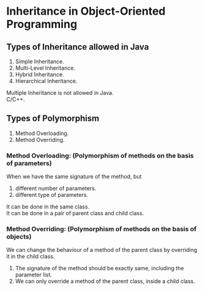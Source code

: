 # Inheritance in Object-Oriented Programming

## Types of Inheritance allowed in Java

1. Simple Inheritance.
2. Multi-Level Inheritance.
3. Hybrid Inheritance.
4. Hierarchical Inheritance.

Multiple Inheritance is not allowed in Java.  
C/C++.

## Types of Polymorphism  
1. Method Overloading.  
2. Method Overriding.

### Method Overloading: (Polymorphism of methods on the basis of parameters)
When we have the same signature of the method, but
1. different number of parameters.  
2. different type of parameters.

It can be done in the same class.  
It can be done in a pair of parent class and child class.

### Method Overriding: (Polymorphism of methods on the basis of objects)
We can change the behaviour of a method of the parent class
by overriding it in the child class. 

1. The signature of the method should be exactly same, including the
parameter list.
2. We can only override a method of the parent class, inside a 
child class. 